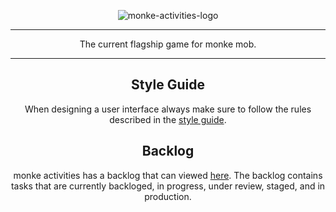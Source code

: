 <div align="center">

![monke-activities-logo](./assets/text.svg)

<hr>

The current flagship game for monke mob.

<hr>

## Style Guide

When designing a user interface always make sure to follow the rules described in the [style guide](https://github.com/monke-mob/monke-activities/tree/master/styling).

## Backlog

monke activities has a backlog that can viewed [here](https://github.com/orgs/monke-mob/projects/5/views/1). The backlog contains tasks that are currently backloged, in progress, under review, staged, and in production.

</div>
